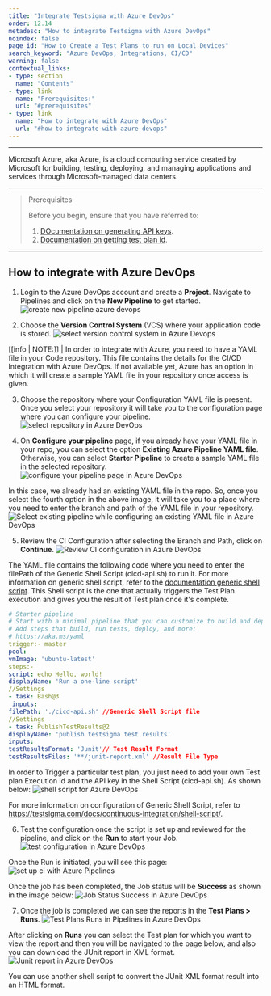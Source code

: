 ```yaml
---
title: "Integrate Testsigma with Azure DevOps"
order: 12.14
metadesc: "How to integrate Testsigma with Azure DevOps"
noindex: false
page_id: "How to Create a Test Plans to run on Local Devices"
search_keyword: "Azure DevOps, Integrations, CI/CD"
warning: false
contextual_links:
- type: section
  name: "Contents"
- type: link
  name: "Prerequisites:"
  url: "#prerequisites"
- type: link
  name: "How to integrate with Azure DevOps"
  url: "#how-to-integrate-with-azure-devops"
---
```


---

Microsoft Azure, aka Azure, is a cloud computing service created by Microsoft for building, testing, deploying, and managing applications and services through Microsoft-managed data centers.

---

> <p id="prerequisites">Prerequisites</p>
> 
> Before you begin, ensure that you have referred to:
> 1. [DOcumentation on generating API keys](https://testsigma.com/docs/configuration/api-keys/).
> 2. [Documentation on getting test plan id](https://docs.testsigma.com/images/azure-devops/get-test-plan-id.png).

---
## **How to integrate with Azure DevOps**
1. Login to the Azure DevOps account and create a **Project**. Navigate to Pipelines and click on the **New Pipeline** to get started.
![create new pipeline azure devops](https://docs.testsigma.com/images/azure-devops/create-new-pipeline-azure-devops.png)

2. Choose the **Version Control System** (VCS) where your application code is stored.
![select version control system in Azure Devops](https://docs.testsigma.com/images/azure-devops/select-version-control-system-azure-devops.png)


[[info | NOTE:]]
| In order to integrate with Azure, you need to have a YAML file in your Code repository. This file contains the details for the CI/CD Integration with Azure DevOps. If not available yet, Azure has an option in which it will create a sample YAML file in your repository once access is given.

3. Choose the repository where your Configuration YAML file is present. Once you select your repository it will take you to the configuration page where you can configure your pipeline.
![select repository in Azure DevOps](https://docs.testsigma.com/images/azure-devops/select-repository-azure-devops.png)
 
4. On **Configure your pipeline** page, if you already have your YAML file in your repo, you can select the option **Existing Azure Pipeline YAML file**. Otherwise, you can select **Starter Pipeline** to create a sample YAML file in the selected repository.
![configure your pipeline page in Azure DevOps](https://docs.testsigma.com/images/azure-devops/configure-your-pipeline-azure-devops.png) 


In this case, we already had an existing YAML file in the repo. So, once you select the fourth option in the above image, it will take you to a place where you need to enter the branch and path of the YAML file in your repository.
![Select existing pipeline while configuring an existing YAML file in Azure DevOps](https://docs.testsigma.com/images/azure-devops/configure-pipeline-select-yaml-file-azure-devops.png)


5. Review the CI Configuration after selecting the Branch and Path,  click on **Continue**.
![Review CI configuration in Azure DevOps](https://docs.testsigma.com/images/azure-devops/review-ci-configuration-azure-devops.png)

The YAML file contains the following code where you need to enter the filePath of the Generic Shell Script (cicd-api.sh) to run it. For more information on generic shell script, refer to the [documentation generic shell script](https://testsigma.com/docs/continuous-integration/shell-script/).  This Shell script is the one that actually triggers the Test Plan execution and gives you the result of Test plan once it's complete.

```yaml
# Starter pipeline
# Start with a minimal pipeline that you can customize to build and deploy your code.
# Add steps that build, run tests, deploy, and more:
# https://aka.ms/yaml
trigger:- master
pool:  
vmImage: 'ubuntu-latest'
steps:- 
script: echo Hello, world!  
displayName: 'Run a one-line script'
//Settings
- task: Bash@3 
 inputs:    
filePath: './cicd-api.sh' //Generic Shell Script file
//Settings
- task: PublishTestResults@2  
displayName: 'publish testsigma test results'  
inputs:    
testResultsFormat: 'Junit'// Test Result Format   
testResultsFiles: '**/junit-report.xml' //Result File Type
```


 
In order to Trigger a particular test plan, you just need to add your own Test plan Execution id and the API key in the Shell Script (cicd-api.sh). As shown below:
![shell script for Azure DevOps](https://docs.testsigma.com/images/azure-devops/shell-script-azure-devops.png)

For more information on configuration of Generic Shell Script, refer to https://testsigma.com/docs/continuous-integration/shell-script/.

6. Test the configuration once the script is set up and reviewed for the pipeline, and click on the **Run** to start your Job.
![test configuration in Azure DevOps](https://docs.testsigma.com/images/azure-devops/test-configuration-azure-devops.png)

Once the Run is initiated, you will see this page:
![set up ci with Azure Pipelines](https://docs.testsigma.com/images/azure-devops/setup-ci-with-azure-pipelines.png)

Once the job has been completed, the Job status will be **Success** as shown in the image below:
![Job Status Success in Azure DevOps](https://docs.testsigma.com/images/azure-devops/job-status-success-azure-devops.png)

7. Once the job is completed we can see the reports in the **Test Plans > Runs**.
![Test Plans Runs in Pipelines in Azure DevOps](https://docs.testsigma.com/images/azure-devops/pipelines-testplans-runs-azure-devops.png)

After clicking on **Runs** you can select the Test plan for which you want to view the report and then you will be navigated to the page below, and also you can download the JUnit report in XML format.
![Junit report in Azure DevOps](https://docs.testsigma.com/images/azure-devops/junit-report-azure-devops.png)

You can use another shell script to convert the JUnit XML format result into an HTML format.


